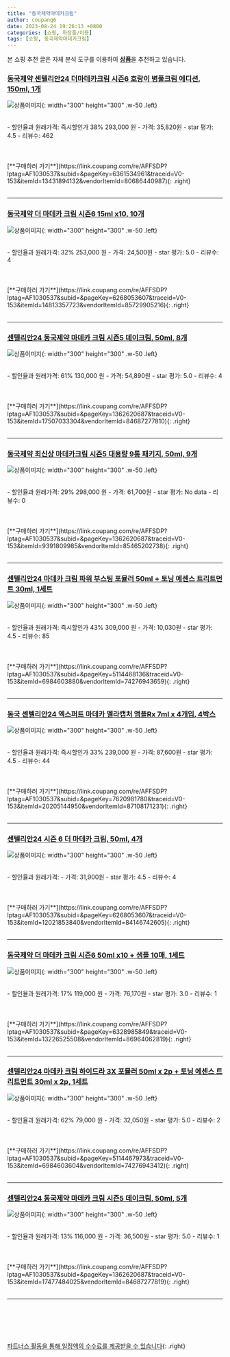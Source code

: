 ```yaml
---
title: "동국제약마데카크림"
author: coupang6
date: 2023-08-24 19:26:13 +0800
categories: [쇼핑, 화장품/미용]
tags: [쇼핑, 동국제약마데카크림]
---
```


본 쇼핑 추천 글은 자체 분석 도구를 이용하여 [**상품**](https://link.coupang.com/a/bao1ui)을 추천하고 있습니다.

### [동국제약 센텔리안24 더마데카크림 시즌6 호랑이 병풀크림 에디션, 150ml, 1개](https://link.coupang.com/re/AFFSDP?lptag=AF1030537&subid=&pageKey=6361534961&traceid=V0-153&itemId=13431894132&vendorItemId=80686440987)

![상품이미지](https://thumbnail7.coupangcdn.com/thumbnails/remote/230x230ex/image/retail/images/2036614582387322-5bc8e253-3235-4aa9-825c-4d34ac755e51.jpg){: width="300" height="300" .w-50 .left}


<br>
- 할인율과 원래가격: 즉시할인가 38%  293,000   원
- 가격: 35,820원
- star 평가: 4.5
- 리뷰수: 462
<br>
<br>
<br>
<br>
[**구매하러 가기**](https://link.coupang.com/re/AFFSDP?lptag=AF1030537&subid=&pageKey=6361534961&traceid=V0-153&itemId=13431894132&vendorItemId=80686440987){: .right}
<br>
<br>

---

### [동국제약 더 마데카 크림 시즌6 15ml x10, 10개](https://link.coupang.com/re/AFFSDP?lptag=AF1030537&subid=&pageKey=6268053607&traceid=V0-153&itemId=14813357723&vendorItemId=85729905216)

![상품이미지](https://thumbnail6.coupangcdn.com/thumbnails/remote/230x230ex/image/vendor_inventory/fa32/0109f5d8c8de595f961db7e0b73e4aa28a7b6ea8edb9b2a4c532f4cf62b2.jpg){: width="300" height="300" .w-50 .left}


<br>
- 할인율과 원래가격: 32%  253,000   원
- 가격: 24,500원
- star 평가: 5.0
- 리뷰수: 4
<br>
<br>
<br>
<br>
[**구매하러 가기**](https://link.coupang.com/re/AFFSDP?lptag=AF1030537&subid=&pageKey=6268053607&traceid=V0-153&itemId=14813357723&vendorItemId=85729905216){: .right}
<br>
<br>

---

### [센텔리안24 동국제약 마데카 크림 시즌5 데이크림, 50ml, 8개](https://link.coupang.com/re/AFFSDP?lptag=AF1030537&subid=&pageKey=1362620687&traceid=V0-153&itemId=17507033304&vendorItemId=84687277810)

![상품이미지](https://thumbnail10.coupangcdn.com/thumbnails/remote/230x230ex/image/vendor_inventory/5d54/93e38d0f260af52f62e779b928abed983ee9ab5fcddfe8c3c5e7661b839d.jpg){: width="300" height="300" .w-50 .left}


<br>
- 할인율과 원래가격: 61%  130,000   원
- 가격: 54,890원
- star 평가: 5.0
- 리뷰수: 4
<br>
<br>
<br>
<br>
[**구매하러 가기**](https://link.coupang.com/re/AFFSDP?lptag=AF1030537&subid=&pageKey=1362620687&traceid=V0-153&itemId=17507033304&vendorItemId=84687277810){: .right}
<br>
<br>

---

### [동국제약 최신상 마데카크림 시즌5 대용량 9통 패키지, 50ml, 9개](https://link.coupang.com/re/AFFSDP?lptag=AF1030537&subid=&pageKey=1362620687&traceid=V0-153&itemId=9391809985&vendorItemId=85465202738)

![상품이미지](https://thumbnail6.coupangcdn.com/thumbnails/remote/230x230ex/image/vendor_inventory/a952/78755e21dc43014c8aa70fd5de202cef18064b98f864ee6dee03e5ee812b.jpg){: width="300" height="300" .w-50 .left}


<br>
- 할인율과 원래가격: 29%  298,000   원
- 가격: 61,700원
- star 평가: No data
- 리뷰수: 0
<br>
<br>
<br>
<br>
[**구매하러 가기**](https://link.coupang.com/re/AFFSDP?lptag=AF1030537&subid=&pageKey=1362620687&traceid=V0-153&itemId=9391809985&vendorItemId=85465202738){: .right}
<br>
<br>

---

### [센텔리안24 마데카 크림 파워 부스팅 포뮬러 50ml + 토닝 에센스 트리트먼트 30ml, 1세트](https://link.coupang.com/re/AFFSDP?lptag=AF1030537&subid=&pageKey=5114468136&traceid=V0-153&itemId=6984603880&vendorItemId=74276943659)

![상품이미지](https://thumbnail7.coupangcdn.com/thumbnails/remote/230x230ex/image/retail/images/274333160542344-76bdd964-7a89-4253-bbfd-5821a09e635c.png){: width="300" height="300" .w-50 .left}


<br>
- 할인율과 원래가격: 즉시할인가 43%  309,000   원
- 가격: 10,030원
- star 평가: 4.5
- 리뷰수: 85
<br>
<br>
<br>
<br>
[**구매하러 가기**](https://link.coupang.com/re/AFFSDP?lptag=AF1030537&subid=&pageKey=5114468136&traceid=V0-153&itemId=6984603880&vendorItemId=74276943659){: .right}
<br>
<br>

---

### [동국 센텔리안24 엑스퍼트 마데카 멜라캡처 앰플Rx 7ml x 4개입, 4박스](https://link.coupang.com/re/AFFSDP?lptag=AF1030537&subid=&pageKey=7620981780&traceid=V0-153&itemId=20205144950&vendorItemId=87108171231)

![상품이미지](https://thumbnail8.coupangcdn.com/thumbnails/remote/230x230ex/image/vendor_inventory/13f7/a38693813cfdb3fc7f01e329b34156f6c789a00fa7fa492cd7014723721a.jpg){: width="300" height="300" .w-50 .left}


<br>
- 할인율과 원래가격: 즉시할인가 33%  239,000   원
- 가격: 87,600원
- star 평가: 4.5
- 리뷰수: 44
<br>
<br>
<br>
<br>
[**구매하러 가기**](https://link.coupang.com/re/AFFSDP?lptag=AF1030537&subid=&pageKey=7620981780&traceid=V0-153&itemId=20205144950&vendorItemId=87108171231){: .right}
<br>
<br>

---

### [센텔리안24 시즌 6 더 마데카 크림, 50ml, 4개](https://link.coupang.com/re/AFFSDP?lptag=AF1030537&subid=&pageKey=6268053607&traceid=V0-153&itemId=12021853840&vendorItemId=84146742605)

![상품이미지](https://thumbnail6.coupangcdn.com/thumbnails/remote/230x230ex/image/vendor_inventory/9290/ddabbd5b74b21e342c83bab31b023ac91139cc652f72084301215559d322.jpg){: width="300" height="300" .w-50 .left}


<br>
- 할인율과 원래가격: 
- 가격: 31,900원
- star 평가: 4.5
- 리뷰수: 4
<br>
<br>
<br>
<br>
[**구매하러 가기**](https://link.coupang.com/re/AFFSDP?lptag=AF1030537&subid=&pageKey=6268053607&traceid=V0-153&itemId=12021853840&vendorItemId=84146742605){: .right}
<br>
<br>

---

### [동국제약 더 마데카 크림 시즌6 50ml x10 + 샘플 10매, 1세트](https://link.coupang.com/re/AFFSDP?lptag=AF1030537&subid=&pageKey=6328985849&traceid=V0-153&itemId=13226525508&vendorItemId=86964062819)

![상품이미지](https://thumbnail9.coupangcdn.com/thumbnails/remote/230x230ex/image/vendor_inventory/a7e4/8fc89b8ed0d578c70c3c37bd3e1b9cb4002773f1c576fc532654a59fb306.jpg){: width="300" height="300" .w-50 .left}


<br>
- 할인율과 원래가격: 17%  119,000   원
- 가격: 76,170원
- star 평가: 3.0
- 리뷰수: 1
<br>
<br>
<br>
<br>
[**구매하러 가기**](https://link.coupang.com/re/AFFSDP?lptag=AF1030537&subid=&pageKey=6328985849&traceid=V0-153&itemId=13226525508&vendorItemId=86964062819){: .right}
<br>
<br>

---

### [센텔리안24 마데카 크림 하이드라 3X 포뮬러 50ml x 2p + 토닝 에센스 트리트먼트 30ml x 2p, 1세트](https://link.coupang.com/re/AFFSDP?lptag=AF1030537&subid=&pageKey=5114467973&traceid=V0-153&itemId=6984603604&vendorItemId=74276943412)

![상품이미지](https://thumbnail7.coupangcdn.com/thumbnails/remote/230x230ex/image/retail/images/2624290389670969-38c5cba6-7c4f-479a-96a2-1eff55e25f84.jpg){: width="300" height="300" .w-50 .left}


<br>
- 할인율과 원래가격: 62%  79,000   원
- 가격: 32,050원
- star 평가: 5.0
- 리뷰수: 2
<br>
<br>
<br>
<br>
[**구매하러 가기**](https://link.coupang.com/re/AFFSDP?lptag=AF1030537&subid=&pageKey=5114467973&traceid=V0-153&itemId=6984603604&vendorItemId=74276943412){: .right}
<br>
<br>

---

### [센텔리안24 동국제약 마데카 크림 시즌5 데이크림, 50ml, 5개](https://link.coupang.com/re/AFFSDP?lptag=AF1030537&subid=&pageKey=1362620687&traceid=V0-153&itemId=17477484025&vendorItemId=84687277819)

![상품이미지](https://thumbnail10.coupangcdn.com/thumbnails/remote/230x230ex/image/vendor_inventory/fa41/75d410882528a35c1ed620e1ecba574b6ada21a7d1b116371e4a061dfc2b.jpg){: width="300" height="300" .w-50 .left}


<br>
- 할인율과 원래가격: 13%  116,000   원
- 가격: 36,500원
- star 평가: 5.0
- 리뷰수: 1
<br>
<br>
<br>
<br>
[**구매하러 가기**](https://link.coupang.com/re/AFFSDP?lptag=AF1030537&subid=&pageKey=1362620687&traceid=V0-153&itemId=17477484025&vendorItemId=84687277819){: .right}
<br>
<br>

---
<br><br><br><br><br> [파트너스 활동을 통해 일정액의 수수료를 제공받을 수 있습니다](https://link.coupang.com/a/bao1ui){: .right}